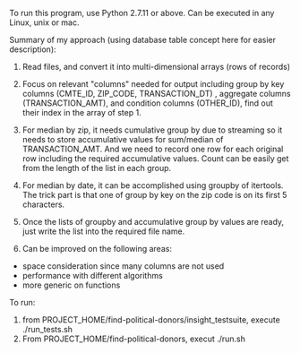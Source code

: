To run this program, use Python 2.7.11 or above.
Can be executed in any Linux, unix or mac.

Summary of my approach (using database table concept here for easier description):
1. Read files, and convert it into multi-dimensional arrays (rows of records)
2.  Focus on relevant "columns" needed for output including group by key columns (CMTE_ID, 
ZIP_CODE, TRANSACTION_DT) , aggregate columns (TRANSACTION_AMT), and condition columns (OTHER_ID),
find out their index in the array of step 1.
3. For median by zip, it needs cumulative group by due to streaming so it needs to store accumulative values 
for sum/median of TRANSACTION_AMT. And we need to record one row for each original row including the 
required accumulative values. Count can be easily get from the length of the list in each group.
4. For median by date, it can be accomplished using groupby of itertools. The trick part is that one of group by key on
the zip code is on its first 5 characters. 
5. Once the lists of groupby and accumulative group by values are ready, just write the list into 
the required file name.

6. Can be improved on the following areas:
- space consideration since many columns are not used
- performance with different algorithms
- more generic on functions


To run:
1. from PROJECT_HOME/find-political-donors/insight_testsuite, execute ./run_tests.sh 
2. From PROJECT_HOME/find-political-donors, execut ./run.sh